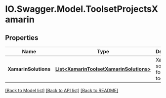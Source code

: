 # IO.Swagger.Model.ToolsetProjectsXamarin
## Properties

Name | Type | Description | Notes
------------ | ------------- | ------------- | -------------
**XamarinSolutions** | [**List&lt;XamarinToolsetXamarinSolutions&gt;**](XamarinToolsetXamarinSolutions.md) | Xamarin solutions for the toolset | 

[[Back to Model list]](../README.md#documentation-for-models) [[Back to API list]](../README.md#documentation-for-api-endpoints) [[Back to README]](../README.md)

